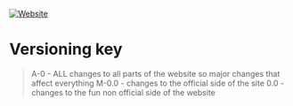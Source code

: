 [![Website](https://img.shields.io/badge/Link-NateSite-blue)](https://ex0rift.github.io/NateSite/)

<h1>Versioning key</h1>

>A-0 - ALL changes to all parts of the website so major changes that affect everything
>M-0.0 - changes to the official side of the site
>0.0 - changes to the fun non official side of the website
